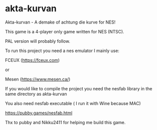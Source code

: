 # akta-kurvan
Akta-kurvan  - A demake of achtung die kurve for NES!

This game is a 4-player only game written for NES (NTSC).

PAL version will probably follow.

To run this project you need a nes emulator
I mainly use:

FCEUX (https://fceux.com)

or

Mesen (https://www.mesen.ca/)

If you would like to compile the project you need the nesfab library in the same directory as akta-kurvan

You also need nesfab executable ( I run it with Wine because MAC)

https://pubby.games/nesfab.html

Thx to pubby and Nikku2411 for helping me build this game.
